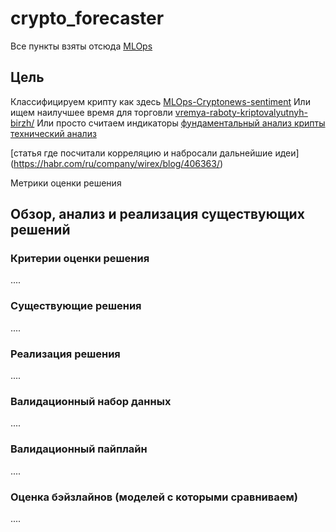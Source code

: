 # crypto_forecaster

Все пункты взяты отсюда 
[MLOps](https://www.youtube.com/watch?v=OAhccSmbbc0&t=1s)
## Цель
Классифицируем крипту как здесь 
[MLOps-Cryptonews-sentiment](https://www.notion.so/MLOps-Cryptonews-sentiment-ee17c3da9e5846a0875bd3ed343435dd)
Или ищем наилучшее время для торговли 
[vremya-raboty-kriptovalyutnyh-birzh/](https://crypto.ru/vremya-raboty-kriptovalyutnyh-birzh/)
Или просто считаем индикаторы 
[фундаментальный анализ крипты](https://academy.binance.com/ru/articles/a-guide-to-cryptocurrency-fundamental-analysis)
[технический анализ](https://ru.tradingview.com/symbols/BTCUSDT/technicals/)


[статья где посчитали корреляцию и набросали дальнейшие идеи] (https://habr.com/ru/company/wirex/blog/406363/)

Метрики оценки решения

##  Обзор, анализ и реализация существующих решений
### Критерии оценки решения
....
### Существующие решения
....
### Реализация решения
....
### Валидационный набор данных
....
### Валидационный пайплайн
....
### Оценка бэйзлайнов (моделей с которыми сравниваем)
....
